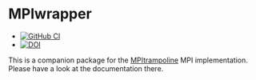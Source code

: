 # MPIwrapper

* [![GitHub
  CI](https://github.com/eschnett/MPIwrapper/actions/workflows/CI.yml/badge.svg)](https://github.com/eschnett/MPIwrapper/actions)
* [![DOI](https://zenodo.org/badge/DOI/10.5281/zenodo.6174342.svg)](https://doi.org/10.5281/zenodo.6174342)


This is a companion package for the
[MPItrampoline](https://github.com/eschnett/MPItrampoline) MPI
implementation. Please have a look at the documentation there.
